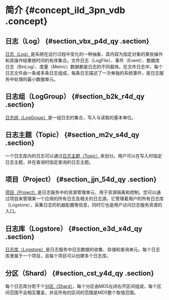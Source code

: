 # 简介 {#concept_ild_3pn_vdb .concept}

## 日志（Log） {#section_vbx_p4d_qy .section}

[日志（Log）](intl.zh-CN/产品简介/基本概念/日志.md)是系统在运行过程中变化的一种抽象，其内容为指定对象的某些操作和其操作结果按时间的有序集合。文件日志（LogFile）、事件（Event）、数据库日志（BinLog）、度量（Metric）数据都是日志的不同载体。在文件日志中，每个日志文件由一条或多条日志组成，每条日志描述了一次单独的系统事件，是日志服务中处理的最小数据单元。

## 日志组（LogGroup） {#section_b2k_r4d_qy .section}

[日志组（LogGroup）](intl.zh-CN/产品简介/基本概念/日志组.md#)是一组日志的集合，写入与读取的基本单位。

## 日志主题（Topic） {#section_m2v_s4d_qy .section}

一个日志库内的日志可以通过[日志主题（Topic）](intl.zh-CN/产品简介/基本概念/日志主题.md)来划分。用户可以在写入时指定日志主题，并在查询时指定查询的日志主题。

## 项目（Project） {#section_jjn_54d_qy .section}

[项目（Project）](intl.zh-CN/产品简介/基本概念/项目.md)是日志服务中的资源管理单元，用于资源隔离和控制。您可以通过项目来管理某一个应用的所有日志及相关的日志源。它管理着用户的所有日志库（Logstore），采集日志的机器配置等信息，同时它也是用户访问日志服务资源的入口。

## 日志库（Logstore） {#section_e3d_x4d_qy .section}

[日志库（Logstore）](intl.zh-CN/产品简介/基本概念/日志库.md)是日志服务中日志数据的收集、存储和查询单元。每个日志库隶属于一个项目，且每个项目可以创建多个日志库。

## 分区（Shard） {#section_cst_y4d_qy .section}

每个日志库分若干个[分区（Shard）](intl.zh-CN/产品简介/基本概念/分区.md)，每个分区由MD5左闭右开区间组成，每个区间范围不会相互覆盖，并且所有的区间的范围是MD5整个取值范围。

